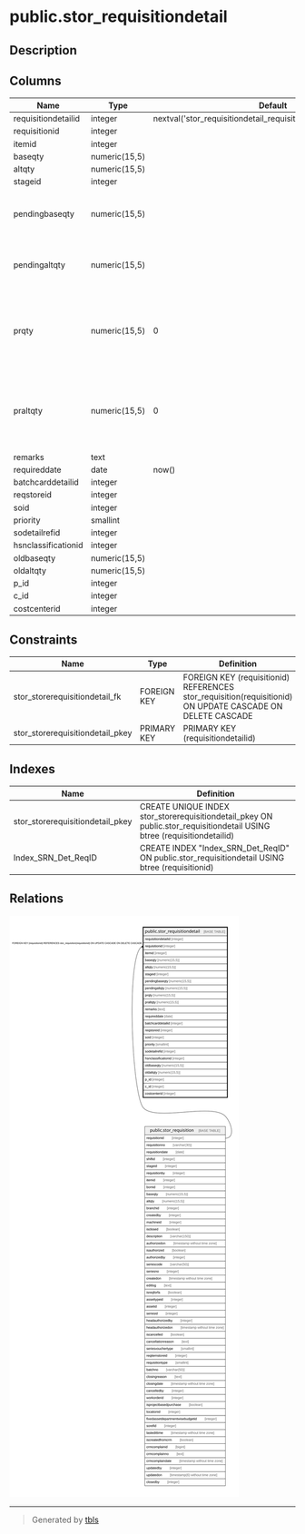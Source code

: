 # public.stor_requisitiondetail

## Description

## Columns

| Name | Type | Default | Nullable | Children | Parents | Comment |
| ---- | ---- | ------- | -------- | -------- | ------- | ------- |
| requisitiondetailid | integer | nextval('stor_requisitiondetail_requisitiondetailid_seq'::regclass) | false |  |  |  |
| requisitionid | integer |  | true |  | [public.stor_requisition](public.stor_requisition.md) |  |
| itemid | integer |  | true |  |  |  |
| baseqty | numeric(15,5) |  | true |  |  |  |
| altqty | numeric(15,5) |  | true |  |  |  |
| stageid | integer |  | true |  |  |  |
| pendingbaseqty | numeric(15,5) |  | true |  |  | Used for closing Requisition against fix asset |
| pendingaltqty | numeric(15,5) |  | true |  |  | Used for closing Requisition against fix asset |
| prqty | numeric(15,5) | 0 | true |  |  | used to persist purchase requisition qty if its is against store requisition |
| praltqty | numeric(15,5) | 0 | true |  |  | used to persist purchase requisition qty if its is against store requisition |
| remarks | text |  | true |  |  |  |
| requireddate | date | now() | true |  |  |  |
| batchcarddetailid | integer |  | true |  |  |  |
| reqstoreid | integer |  | true |  |  |  |
| soid | integer |  | true |  |  |  |
| priority | smallint |  | true |  |  |  |
| sodetailrefid | integer |  | true |  |  |  |
| hsnclassificationid | integer |  | true |  |  |  |
| oldbaseqty | numeric(15,5) |  | true |  |  |  |
| oldaltqty | numeric(15,5) |  | true |  |  |  |
| p_id | integer |  | true |  |  |  |
| c_id | integer |  | true |  |  |  |
| costcenterid | integer |  | true |  |  |  |

## Constraints

| Name | Type | Definition |
| ---- | ---- | ---------- |
| stor_storerequisitiondetail_fk | FOREIGN KEY | FOREIGN KEY (requisitionid) REFERENCES stor_requisition(requisitionid) ON UPDATE CASCADE ON DELETE CASCADE |
| stor_storerequisitiondetail_pkey | PRIMARY KEY | PRIMARY KEY (requisitiondetailid) |

## Indexes

| Name | Definition |
| ---- | ---------- |
| stor_storerequisitiondetail_pkey | CREATE UNIQUE INDEX stor_storerequisitiondetail_pkey ON public.stor_requisitiondetail USING btree (requisitiondetailid) |
| Index_SRN_Det_ReqID | CREATE INDEX "Index_SRN_Det_ReqID" ON public.stor_requisitiondetail USING btree (requisitionid) |

## Relations

![er](public.stor_requisitiondetail.svg)

---

> Generated by [tbls](https://github.com/k1LoW/tbls)
